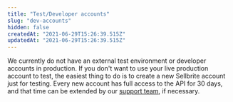 ```yaml
---
title: "Test/Developer accounts"
slug: "dev-accounts"
hidden: false
createdAt: "2021-06-29T15:26:39.515Z"
updatedAt: "2021-06-29T15:26:39.515Z"
---
```

We currently do not have an external test environment or developer accounts in production. If you don't want to use your live production account to test, the easiest thing to do is to create a new Sellbrite account just for testing. Every new account has full access to the API for 30 days, and that time can be extended by our [support team](mailto:support@sellbrite.com), if necessary.
